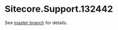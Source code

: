 # Sitecore.Support.132442

See [master branch](https://github.com/sitecoresupport/Sitecore.Support.132442) for details.